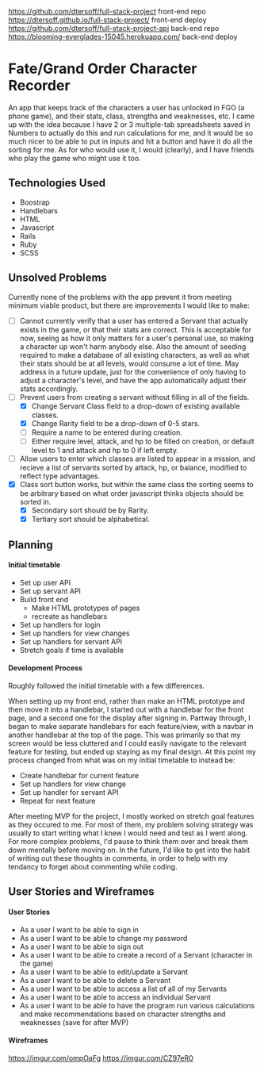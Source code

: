 https://github.com/dtersoff/full-stack-project front-end repo
https://dtersoff.github.io/full-stack-project/ front-end deploy
https://github.com/dtersoff/full-stack-project-api back-end repo
https://blooming-everglades-15045.herokuapp.com/ back-end deploy

# Fate/Grand Order Character Recorder
An app that keeps track of the characters a user has unlocked in FGO (a phone game), and their stats, class, strengths and weaknesses, etc. I came up with the idea because I have 2 or 3 multiple-tab spreadsheets saved in Numbers to actually do this and run calculations for me, and it would be so much nicer to be able to put in inputs and hit a button and have it do all the sorting for me. As for who would use it, I would (clearly), and I have friends who play the game who might use it too.


## Technologies Used
- Boostrap
- Handlebars
- HTML
- Javascript
- Rails
- Ruby
- SCSS

## Unsolved Problems
Currently none of the problems with the app prevent it from meeting minimum viable product, but there are improvements I would like to make:
- [ ] Cannot currently verify that a user has entered a Servant that actually exists in the game, or that their stats are correct. This is acceptable for now, seeing as how it only matters for a user's personal use, so making a character up won't harm anybody else. Also the amount of seeding required to make a database of all existing characters, as well as what their stats should be at all levels, would consume a lot of time. May address in a future update, just for the convenience of only having to adjust a character's level, and have the app automatically adjust their stats accordingly.
- [ ] Prevent users from creating a servant without filling in all of the fields.
  - [x] Change Servant Class field to a drop-down of existing available classes.
  - [x] Change Rarity field to be a drop-down of 0-5 stars.
  - [ ] Require a name to be entered during creation.
  - [ ] Either require level, attack, and hp to be filled on creation, or default level to 1 and attack and hp to 0 if left empty.
- [ ] Allow users to enter which classes are listed to appear in a mission, and recieve a list of servants sorted by attack, hp, or balance, modified to reflect type advantages.
- [x] Class sort button works, but within the same class the sorting seems to be arbitrary based on what order javascript thinks objects should be sorted in.
  - [x] Secondary sort should be by Rarity.
  - [x] Tertiary sort should be alphabetical.

## Planning
#### Initial timetable
- Set up user API
- Set up servant API
- Build front end
  - Make HTML prototypes of pages
  - recreate as handlebars
- Set up handlers for login
- Set up handlers for view changes
- Set up handlers for servant API
- Stretch goals if time is available

#### Development Process
Roughly followed the initial timetable with a few differences.

When setting up my front end, rather than make an HTML prototype and then move it into a handlebar, I started out with a handlebar for the front page, and a second one for the display after signing in. Partway through, I began to make separate handlebars for each feature/view, with a navbar in another handlebar at the top of the page. This was primarily so that my screen would be less cluttered and I could easily navigate to the relevant feature for testing, but ended up staying as my final design. At this point my process changed from what was on my initial timetable to instead be:
- Create handlebar for current feature
- Set up handlers for view change
- Set up handler for servant API
- Repeat for next feature

After meeting MVP for the project, I mostly worked on stretch goal features as they occured to me. For most of them, my problem solving strategy was usually to start writing what I knew I would need and test as I went along. For more complex problems, I'd pause to think them over and break them down mentally before moving on. In the future, I'd like to get into the habit of writing out these thoughts in comments, in order to help with my tendancy to forget about commenting while coding.

## User Stories and Wireframes
#### User Stories

- As a user I want to be able to sign in
- As a user I want to be able to change my password
- As a user I want to be able to sign out
- As a user I want to be able to create a record of a Servant (character in the game)
- As a user I want to be able to edit/update a Servant
- As a user I want to be able to delete a Servant
- As a user I want to be able to access a list of all of my Servants
- As a user I want to be able to access an individual Servant
- As a user I want to be able to have the program run various calculations and make recommendations based on character strengths and weaknesses (save for after MVP)

#### Wireframes
https://imgur.com/ompOaFg
https://imgur.com/CZ97eR0
